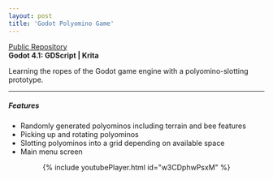 ```yaml
---
layout: post
title: 'Godot Polyomino Game'
---
```

<div class="social-media">
    <a href="https://github.com/rosehairedsheep/Limpkin" target="_blank"><i class="fa fa-github" aria-hidden="true"></i> Public Repository</a>
</div>
<b>Godot 4.1: GDScript | Krita</b>

Learning the ropes of the Godot game engine with a polyomino-slotting prototype.

---
##### Features

- Randomly generated polyominos including terrain and bee features
- Picking up and rotating polyominos
- Slotting polyominos into a grid depending on available space
- Main menu screen

<div align="center">
{% include youtubePlayer.html id="w3CDphwPsxM" %}
</div>